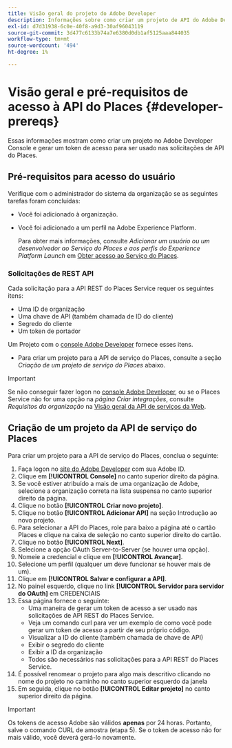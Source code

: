 ```yaml
---
title: Visão geral do projeto do Adobe Developer
description: Informações sobre como criar um projeto de API do Adobe Developer.
exl-id: d7d31938-6c0e-40f8-a9d3-30af96043119
source-git-commit: 3d477c6133b74a7e6380d0db1af5125aaa844035
workflow-type: tm+mt
source-wordcount: '494'
ht-degree: 1%

---
```


# Visão geral e pré-requisitos de acesso à API do Places {#developer-prereqs}

Essas informações mostram como criar um projeto no Adobe Developer Console e gerar um token de acesso para ser usado nas solicitações de API do Places.

## Pré-requisitos para acesso do usuário

Verifique com o administrador do sistema da organização se as seguintes tarefas foram concluídas:

* Você foi adicionado à organização.
* Você foi adicionado a um perfil na Adobe Experience Platform.

  Para obter mais informações, consulte *Adicionar um usuário ou um desenvolvedor ao Serviço do Places e aos perfis do Experience Platform Launch* em [Obter acesso ao Serviço do Places](/help/places-gain-access.md).

### Solicitações de REST API

Cada solicitação para a API REST do Places Service requer os seguintes itens:

* Uma ID de organização
* Uma chave de API (também chamada de ID do cliente)
* Segredo do cliente
* Um token de portador

Um Projeto com o [console Adobe Developer](https://developer.adobe.com/console) fornece esses itens.

* Para criar um projeto para a API de serviço do Places, consulte a seção *Criação de um projeto de serviço do Places* abaixo.

>[!IMPORTANT]
>
>Se não conseguir fazer logon no [console Adobe Developer](https://developer.adobe.com/console), ou se o Places Service não for uma opção na *página Criar integrações*, consulte *Requisitos da organização* na [Visão geral da API de serviços da Web](/help/web-service-api/places-web-services.md).

## Criação de um projeto da API de serviço do Places

Para criar um projeto para a API de serviço do Places, conclua o seguinte:

1. Faça logon no [site do Adobe Developer](https://developer.adobe.com) com sua Adobe ID.
2. Clique em **[!UICONTROL Console]** no canto superior direito da página.
3. Se você estiver atribuído a mais de uma organização de Adobe, selecione a organização correta na lista suspensa no canto superior direito da página.
4. Clique no botão **[!UICONTROL Criar novo projeto]**.
5. Clique no botão **[!UICONTROL Adicionar API]** na seção Introdução ao novo projeto.
6. Para selecionar a API do Places, role para baixo a página até o cartão Places e clique na caixa de seleção no canto superior direito do cartão.
7. Clique no botão **[!UICONTROL Next]**.
8. Selecione a opção OAuth Server-to-Server (se houver uma opção).
9. Nomeie a credencial e clique em **[!UICONTROL Avançar]**.
10. Selecione um perfil (qualquer um deve funcionar se houver mais de um).
11. Clique em **[!UICONTROL Salvar e configurar a API]**.
12. No painel esquerdo, clique no link **[!UICONTROL Servidor para servidor do OAuth]** em CREDENCIAIS
13. Essa página fornece o seguinte:
    * Uma maneira de gerar um token de acesso a ser usado nas solicitações de API REST do Places Service.
    * Veja um comando curl para ver um exemplo de como você pode gerar um token de acesso a partir de seu próprio código.
    * Visualizar a ID do cliente (também chamada de chave de API)
    * Exibir o segredo do cliente
    * Exibir a ID da organização
    * Todos são necessários nas solicitações para a API REST do Places Service.
14. É possível renomear o projeto para algo mais descritivo clicando no nome do projeto no caminho no canto superior esquerdo da janela
15. Em seguida, clique no botão **[!UICONTROL Editar projeto]** no canto superior direito da página.

>[!IMPORTANT]
>
>Os tokens de acesso Adobe são válidos **apenas** por 24 horas. Portanto, salve o comando CURL de amostra (etapa 5). Se o token de acesso não for mais válido, você deverá gerá-lo novamente.
